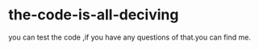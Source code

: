 # the-code-is-all-deciving
you can test the code ,if you have any questions of that.you can find me.